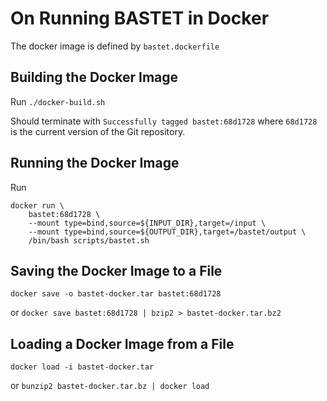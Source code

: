 # On Running BASTET in Docker

The docker image is defined by `bastet.dockerfile`

## Building the Docker Image

Run `./docker-build.sh`

Should terminate with `Successfully tagged bastet:68d1728`
where `68d1728` is the current version of the Git repository.

## Running the Docker Image

Run 

```
docker run \
    bastet:68d1728 \
    --mount type=bind,source=${INPUT_DIR},target=/input \
    --mount type=bind,source=${OUTPUT_DIR},target=/bastet/output \
    /bin/bash scripts/bastet.sh
```

## Saving the Docker Image to a File

`docker save -o bastet-docker.tar bastet:68d1728`

or `docker save bastet:68d1728 | bzip2 > bastet-docker.tar.bz2`

## Loading a Docker Image from a File

`docker load -i bastet-docker.tar`

or `bunzip2 bastet-docker.tar.bz | docker load` 

